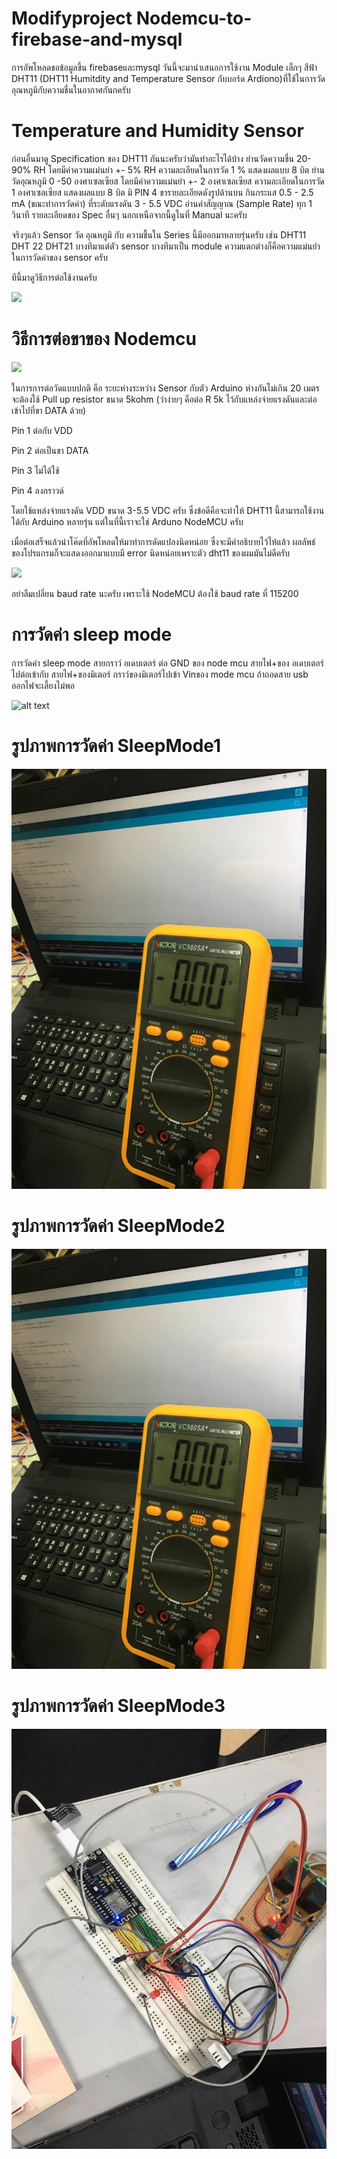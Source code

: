 # Modifyproject Nodemcu-to-firebase-and-mysql 

การอัพโหลดขอข้อมูลขึ้น firebaseและmysql วันนี้จะมานำเสนอการใช้งาน Module เล็กๆ สีฟ้า DHT11 (DHT11 Humitdity and Temperature Sensor กับบอร์ด Ardiono)ที่ใช้ในการวัดอุณหภูมิกับความชื่นในอากาศกันกครับ

# Temperature and Humidity Sensor

ก่อนอื่นมาดู Specification ของ DHT11 กันนะครับว่ามันทำอะไรได้บ้าง
ย่านวัดความชื่น 20-90% RH โดยมีค่าความแม่นยำ +- 5% RH ความละเอียดในการวัด 1 % แสดงผลแบบ 8 บิต ย่านวัดอุณหภูมิ 0 -50 องศาเซลเซียส โดยมีค่าความแม่นยำ +- 2 องศาเซลเซียส ความละเอียดในการวัด 1 องศาเซลเซียส แสดงผลแบบ 8 บิต มิ PIN 4 ขารายละเอียดดังรูปด้านบน กินกระแส 0.5 - 2.5 mA (ขณะทำการวัดค่า) ที่ระดับแรงดัน 3 - 5.5 VDC อ่านค่าสัญญาณ (Sample Rate) ทุก 1 วินาที รายละเอียดของ Spec อื่นๆ นอกเหนือจากนี้ดูในที่ Manual นะครับ

จริงๆแล้ว Sensor วัด อุณหภูมิ กับ ความชื้นใน Series นี้มีออกมาหลายรุ่นครับ เช่น DHT11 DHT 22 DHT21 บางทีมาแต่ตัว sensor บางทีมาเป็น module ความแตกต่างก็คือความแม่นยำในการวัดค่าของ sensor ครับ

ทีนี้มาดูวิธีการต่อใช้งานครับ

<a href="http://www.mx7.com/view2/A2v6md22PxdZfQLa" target="_blank"><img border="0" src="http://www.mx7.com/i/0a4/5pnkIF.png" /></a>

# วิธีการต่อขาของ Nodemcu

<a href="http://www.mx7.com/view2/A2v75Wi1ptvOEn2u" target="_blank"><img border="0" src="http://www.mx7.com/i/05d/GjLehl.gif" /></a>

ในการการต่อวัดแบบปกติ คือ ระยะห่างระหว่าง Sensor กับตัว Arduino ห่างกันไม่เกิน 20 เมตร จะต้องใช้ Pull up resistor ขนาด 5kohm  (ว่าง่ายๆ คือต่อ R 5k ไว้กับแหล่งจ่ายแรงดันและต่อเข้าไปที่ขา DATA ด้วย)  

   Pin 1  ต่อกับ VDD

   Pin 2  ต่อเป็นขา DATA

   Pin 3  ไม่ได้ใช้

   Pin 4  ลงกราวด์

   โดยใช้แหล่งจ่ายแรงดัน VDD ขนาด 3-5.5 VDC ครับ  ซึ่งข้อดีคือจะทำให้ DHT11 นี้สามารถใช้งานได้กับ Arduino หลายรุ่น แต่ในที่นี้เราจะใช่ Arduno NodeMCU ครับ
   
   เมื่อต่อเสร็จแล้วนำโค๊ดที่อัพโหลดให้มาทำการดัดแปลงนิดหน่อย ซึ่งจะมีคำอธิบายไว้ไห้แล้ว
   ผลลัพธ์ของโปรแกรมก็จะแสดงออกมาแบบมี error นิดหน่อยเพราะตัว dht11 ของผมมันไม่ดีครับ
   
   <a href="http://www.mx7.com/view2/A2vdxskCZbuTzqLV" target="_blank"><img border="0" src="http://www.mx7.com/i/0b3/RFn9iF.PNG" /></a>
   
   อย่าลืมเปลี่ยน baud rate นะครับ เพราะใช้ NodeMCU ต้องใช้ baud rate ที่ 115200
   

# การวัดค่า sleep mode

การวัดค่า sleep mode สายกราว์ อเดบเตอร์ ต่อ GND ของ node mcu สายไฟ+ของ อเดบเตอร์ ไปต่อเข้ากับ สายไฟ+ของมิเตอร์ กราว์ของมิเตอร์ไปเข้า Vinของ mode mcu ถ้าถอดสาย usb ออกไฟจะเลี้ยงไม่พอ

![alt text](https://scontent.fbkk13-1.fna.fbcdn.net/v/t34.0-12/20706422_10203632449488293_139098640_n.jpg?oh=b5ed1e80ffeec47abe8ffda05b8c70f1&oe=598D8EC4)


# รูปภาพการวัดค่า SleepMode1

![alt text](https://github.com/Tigerkittipop/Modifyproject/blob/master/all%20pic/Sleep%20Mode2.jpg)


# รูปภาพการวัดค่า SleepMode2

![alt text](https://github.com/Tigerkittipop/Modifyproject/blob/master/Sleep%20Mode2.jpg)


# รูปภาพการวัดค่า SleepMode3

![alt text](https://github.com/Tigerkittipop/Modifyproject/blob/master/all%20pic/Sleep%20Mode3.jpg)
